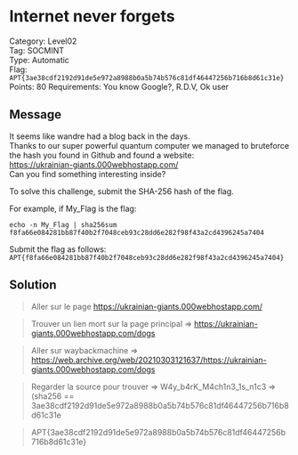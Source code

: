 # Internet never forgets

Category: Level02  
Tag: SOCMINT  
Type: Automatic  
Flag: `APT{3ae38cdf2192d91de5e972a8988b0a5b74b576c81df46447256b716b8d61c31e}`  
Points: 80
Requirements: You know Google?, R.D.V, Ok user

## Message

It seems like wandre had a blog back in the days.  
Thanks to our super powerful quantum computer we managed to bruteforce the hash you found in Github and found a website:  
https://ukrainian-giants.000webhostapp.com/  
Can you find something interesting inside?  

To solve this challenge, submit the SHA-256 hash of the flag.

For example, if My_Flag is the flag:
```
echo -n My_Flag | sha256sum
f8fa66e084281bb87f40b2f7048ceb93c28dd6e282f98f43a2cd4396245a7404
```

Submit the flag as follows:  
`APT{f8fa66e084281bb87f40b2f7048ceb93c28dd6e282f98f43a2cd4396245a7404}`

## Solution

> Aller sur le page https://ukrainian-giants.000webhostapp.com/ 

> Trouver un lien mort sur la page principal => https://ukrainian-giants.000webhostapp.com/dogs

> Aller sur waybackmachine => https://web.archive.org/web/20210303121637/https://ukrainian-giants.000webhostapp.com/dogs
 
> Regarder la source pour trouver => W4y_b4rK_M4ch1n3_1s_n1c3 => (sha256 == 3ae38cdf2192d91de5e972a8988b0a5b74b576c81df46447256b716b8d61c31e 

> APT{3ae38cdf2192d91de5e972a8988b0a5b74b576c81df46447256b716b8d61c31e}
